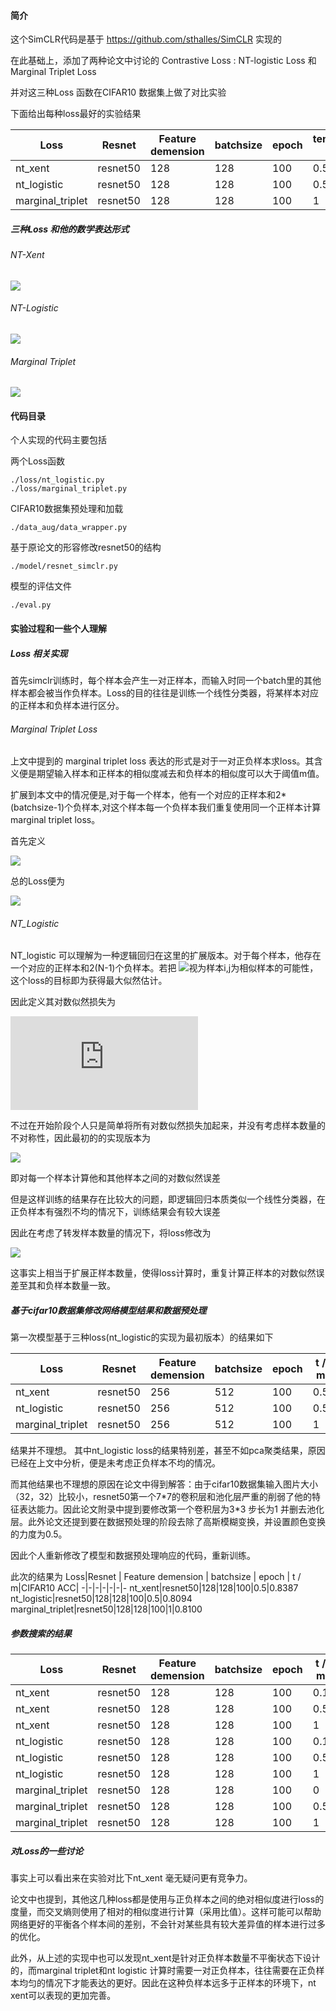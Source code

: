 #### 简介
这个SimCLR代码是基于 https://github.com/sthalles/SimCLR 实现的

在此基础上，添加了两种论文中讨论的 Contrastive Loss : NT-logistic Loss 和 Marginal Triplet Loss

并对这三种Loss 函数在CIFAR10 数据集上做了对比实验

下面给出每种loss最好的实验结果

 Loss|Resnet | Feature demension | batchsize | epoch | temperature / m|CIFAR10 ACC|
-|-|-|-|-|-|-
nt_xent|resnet50|128|128|100|0.5|0.8387
nt_logistic|resnet50|128|128|100|0.5|0.8094
marginal_triplet|resnet50|128|128|100|1|0.8100

##### 三种Loss 和他的数学表达形式

###### NT-Xent  

![](https://latex.codecogs.com/gif.latex?u^Tv^+/\tau-log\sum_{v\in\{v^+,v^-\}}exp(u^Tv/\tau))

###### NT-Logistic 

![](https://latex.codecogs.com/gif.latex?log\sigma(u^Tv^+/\tau)+log\sigma(-u^Tv^-/\tau))

###### Marginal Triplet 

![](https://latex.codecogs.com/gif.latex?-max(u^Tv^--u^Tv^++m,0))






#### 代码目录
个人实现的代码主要包括

两个Loss函数
```
./loss/nt_logistic.py
./loss/marginal_triplet.py
```
CIFAR10数据集预处理和加载
```
./data_aug/data_wrapper.py
```
基于原论文的形容修改resnet50的结构
```
./model/resnet_simclr.py
```
模型的评估文件
```
./eval.py
```
#### 实验过程和一些个人理解
##### Loss 相关实现
首先simclr训练时，每个样本会产生一对正样本，而输入时同一个batch里的其他样本都会被当作负样本。Loss的目的往往是训练一个线性分类器，将某样本对应的正样本和负样本进行区分。
###### Marginal Triplet Loss
上文中提到的 marginal triplet loss 表达的形式是对于一对正负样本求loss。其含义便是期望输入样本和正样本的相似度减去和负样本的相似度可以大于阈值m值。

扩展到本文中的情况便是,对于每一个样本，他有一个对应的正样本和2*(batchsize-1)个负样本,对这个样本每一个负样本我们重复使用同一个正样本计算marginal triplet loss。

首先定义

![](https://latex.codecogs.com/svg.latex?l(i,j)%20=%20\frac{1}{2*(N-1)}\sum_{k=1}^{2N}%201_{(k\neq%20i,j)}%20max(s_{i,k}-s_{i,j}+m,0))


总的Loss便为

![](https://latex.codecogs.com/svg.latex?L%20=%20\frac{1}{2N}\sum_{i}^{N}[l(2i,2i+1)+l(2i+1,2i)])

###### NT_Logistic
NT_logistic 可以理解为一种逻辑回归在这里的扩展版本。对于每个样本，他存在一个对应的正样本和2(N-1)个负样本。若把 ![](https://latex.codecogs.com/svg.latex?\sigma(s_{i,j}/\tau))视为样本i,j为相似样本的可能性，这个loss的目标即为获得最大似然估计。 

因此定义其对数似然损失为

![](https://latex.codecogs.com/gif.latex?l%28i%2Cj%29%20%3D%20%5Cleft%5C%7B%20%5Cbegin%7Baligned%7D%20%26%20log%28%5Csigma%28s_%7Bi%2Cj%7D/%5Ctau%29%29%20%26%20if%20%28i%3Dj-1%2Cj%3Di-1%29%5C%5C%20%26%20log%28%5Csigma%28-s_%7Bi%2Cj%7D/%5Ctau%29%29%20%26%20otherwise%5C%5C%20%5Cend%7Baligned%7D%20%5Cright.)

不过在开始阶段个人只是简单将所有对数似然损失加起来，并没有考虑样本数量的不对称性，因此最初的的实现版本为

![](https://latex.codecogs.com/svg.latex?L%20=%20\frac{1}{2N*(2N-1)}\sum_{i=1}^{2N}\sum_{j=1}^{2N}1_{(j\neq%20i)}(l(i,j)))

即对每一个样本计算他和其他样本之间的对数似然误差

但是这样训练的结果存在比较大的问题，即逻辑回归本质类似一个线性分类器，在正负样本有强烈不均的情况下，训练结果会有较大误差

因此在考虑了转发样本数量的情况下，将loss修改为

![](https://latex.codecogs.com/svg.latex?L%20=%20\frac{1}{4N(N-1)}\sum_{i=1}^{N}%20(4(N-1)l(2i,2i+1)+\sum_{j=1}^{2N}1_{(j\neq%202i,j\neq%202i+1)}(l(2i,j)+l(2i+1,j))))

这事实上相当于扩展正样本数量，使得loss计算时，重复计算正样本的对数似然误差至其和负样本数量一致。

##### 基于cifar10数据集修改网络模型结果和数据预处理
第一次模型基于三种loss(nt_logistic的实现为最初版本）的结果如下

 Loss|Resnet | Feature demension | batchsize | epoch | t / m|CIFAR10 ACC|
-|-|-|-|-|-|-
nt_xent|resnet50|256|512|100|0.5|0.5701
nt_logistic|resnet50|256|512|100|0.5|0.3314
marginal_triplet|resnet50|256|512|100|1|0.5329

结果并不理想。 其中nt_logistic loss的结果特别差，甚至不如pca聚类结果，原因已经在上文中分析，便是未考虑正负样本不均的情况。

而其他结果也不理想的原因在论文中得到解答：由于cifar10数据集输入图片大小（32，32）比较小，resnet50第一个7\*7的卷积层和池化层严重的削弱了他的特征表达能力。因此论文附录中提到要修改第一个卷积层为3\*3 步长为1 并删去池化层。此外论文还提到要在数据预处理的阶段去除了高斯模糊变换，并设置颜色变换的力度为0.5。

因此个人重新修改了模型和数据预处理响应的代码，重新训练。

此次的结果为
 Loss|Resnet | Feature demension | batchsize | epoch | t / m|CIFAR10 ACC|
-|-|-|-|-|-|-
nt_xent|resnet50|128|128|100|0.5|0.8387
nt_logistic|resnet50|128|128|100|0.5|0.8094
marginal_triplet|resnet50|128|128|100|1|0.8100

##### 参数搜索的结果
 Loss|Resnet | Feature demension | batchsize | epoch | t / m|CIFAR10 ACC|
-|-|-|-|-|-|-
nt_xent|resnet50|128|128|100|0.1|0.8387
nt_xent|resnet50|128|128|100|0.5|0.8387
nt_xent|resnet50|128|128|100|1|0.8387
nt_logistic|resnet50|128|128|100|0.1|0.8094
nt_logistic|resnet50|128|128|100|0.5|0.8094
nt_logistic|resnet50|128|128|100|1|0.8094
marginal_triplet|resnet50|128|128|100|0|0.8100
marginal_triplet|resnet50|128|128|100|0.5|0.8100
marginal_triplet|resnet50|128|128|100|1|0.8100

##### 对Loss的一些讨论
事实上可以看出来在实验对比下nt_xent 毫无疑问更有竞争力。

论文中也提到，其他这几种loss都是使用与正负样本之间的绝对相似度进行loss的度量，而交叉熵则使用了相对的相似度进行计算（采用比值）。这样可能可以帮助网络更好的平衡各个样本间的差别，不会针对某些具有较大差异值的样本进行过多的优化。

此外，从上述的实现中也可以发现nt_xent是针对正负样本数量不平衡状态下设计的，而marginal triplet和nt logistic 计算时需要一对正负样本，往往需要在正负样本均匀的情况下才能表达的更好。因此在这种负样本远多于正样本的环境下，nt xent可以表现的更加完善。